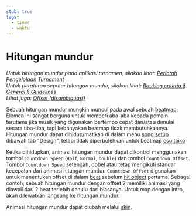```yaml
---
stub: true
tags:
  - timer
  - waktu
---
```


# Hitungan mundur

*Untuk hitungan mundur pada aplikasi turnamen, silakan lihat: [Perintah Pengelolaan Turnament](/wiki/osu!tourney/Tournament_Management_Commands)*\
*Untuk peraturan seputar hitungan mundur, silakan lihat: [Ranking criteria § General § Guidelines](/wiki/Ranking_Criteria#guidelines)*\
*Lihat juga: [Offset (disambiguasi)](/wiki/Disambiguation/Offset)*

Sebuah hitungan mundur mungkin muncul pada awal sebuah [beatmap](/wiki/Beatmap). Elemen ini sangat berguna untuk memberi aba-aba kepada pemain terutama jika musik yang digunakan bertempo cepat dan/atau dimulai secara tiba-tiba, tapi kebanyakan beatmap tidak membutuhkannya. Hitungan mundur dapat dihidup/matikan di dalam menu [song setup](/wiki/Beatmap_Editor/Song_Setup) dibawah tab "Design", tetapi tidak diperbolehkan untuk beatmap [osu!taiko](/wiki/Game_mode/osu!taiko)

Ketika dihidupkan, animasi hitungan mundur dapat dikontrol menggunakan tombol `Countdown Speed` (`Half`, `Normal`, `Double`) dan tombol `Countdown Offset`. Tombol `Countdown Speed` setengah, dobel atau tetap mengikuti standar kecepatan dari animasi hitungan mundur. `Countdown Offset` digunakan untuk menentukan offset di dalam [beat](/wiki/Beatmapping/Beats_per_minute) sebelum [hit object](/wiki/Hit_Objects) pertama. Sebagai contoh, sebuah hitungan mundur dengan offset 2 memiliki animasi yang diawali dari 2 beat terlebih dahulu dari biasanya. Untuk map dengan intro, akan dilewatkan langsung ke hitungan mundur.

Animasi hitungan mundur dapat diubah melalui [skin](/wiki/Skinning/Interface#countdown).
